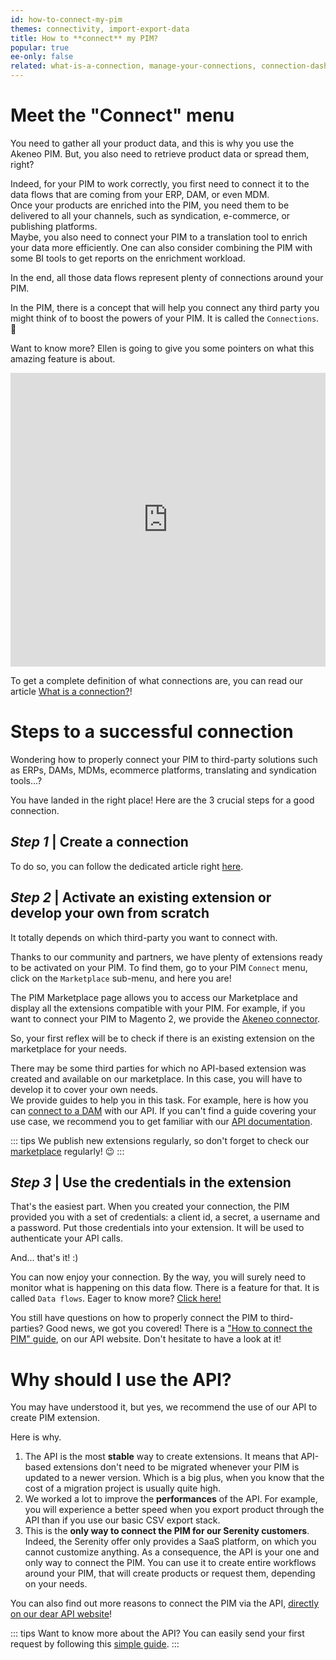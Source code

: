 ```yaml
---
id: how-to-connect-my-pim
themes: connectivity, import-export-data
title: How to **connect** my PIM?
popular: true
ee-only: false
related: what-is-a-connection, manage-your-connections, connection-dashboard, what-is-an-event-subscription
---
```


# Meet the "Connect" menu

You need to gather all your product data, and this is why you use the Akeneo PIM. But, you also need to retrieve product data or spread them, right?

Indeed, for your PIM to work correctly, you first need to connect it to the data flows that are coming from your ERP, DAM, or even MDM.  
Once your products are enriched into the PIM, you need them to be delivered to all your channels, such as syndication, e-commerce, or publishing platforms.  
Maybe, you also need to connect your PIM to a translation tool to enrich your data more efficiently. One can also consider combining the PIM with some BI tools to get reports on the enrichment workload.

In the end, all those data flows represent plenty of connections around your PIM.

In the PIM, there is a concept that will help you connect any third party you might think of to boost the powers of your PIM. It is called the `Connections`. :tada:

Want to know more? Ellen is going to give you some pointers on what this amazing feature is about.

<iframe width="100%" height="470" style="margin-right: 0; margin-left: 0;" src="https://www.youtube.com/embed/ado5f4HkTTc" frameborder="0" allow="accelerometer; autoplay; encrypted-media; gyroscope; picture-in-picture" allowfullscreen></iframe>

To get a complete definition of what connections are, you can read our article [What is a connection?](what-is-a-connection.html)!

# Steps to a successful connection

Wondering how to properly connect your PIM to third-party solutions such as ERPs, DAMs, MDMs, ecommerce platforms, translating and syndication tools...?  

You have landed in the right place! Here are the 3 crucial steps for a good connection.

## _Step 1_ | Create a connection
To do so, you can follow the dedicated article right [here](manage-your-connections.html).

## _Step 2_ | Activate an existing extension or develop your own from scratch
It totally depends on which third-party you want to connect with.

Thanks to our community and partners, we have plenty of extensions ready to be activated on your PIM. To find them, go to your PIM `Connect` menu, click on the `Marketplace` sub-menu, and here you are! 

The PIM Marketplace page allows you to access our Marketplace and display all the extensions compatible with your PIM.
For example, if you want to connect your PIM to Magento 2, we provide the [Akeneo connector](https://help.akeneo.com/magento2-connector/index.html).

So, your first reflex will be to check if there is an existing extension on the marketplace for your needs.

There may be some third parties for which no API-based extension was created and available on our marketplace. In this case, you will have to develop it to cover your own needs.  
We provide guides to help you in this task. For example, here is how you can [connect to a DAM](https://api.akeneo.com/guides/dam-connection/introduction.html) with our API. If you can't find a guide covering your use case, we recommend you to get familiar with our [API documentation](https://api.akeneo.com).

::: tips
We publish new extensions regularly, so don't forget to check our [marketplace](https://marketplace.akeneo.com/) regularly! :wink:
:::

## _Step 3_ | Use the credentials in the extension
That's the easiest part. When you created your connection, the PIM provided you with a set of credentials: a client id, a secret, a username and a password. Put those credentials into your extension. It will be used to authenticate your API calls.

And... that's it! :)

You can now enjoy your connection. By the way, you will surely need to monitor what is happening on this data flow. There is a feature for that. It is called `Data flows`. Eager to know more? [Click here!](connection-dashboard.html)

You still have questions on how to properly connect the PIM to third-parties? Good news, we got you covered! There is a ["How to connect the PIM" guide](https://api.akeneo.com/getting-started/connect-the-pim-4x/welcome.html), on our API website. Don't hesitate to have a look at it! 

# Why should I use the API?

You may have understood it, but yes, we recommend the use of our API to create PIM extension.

Here is why.

1. The API is the most **stable** way to create extensions. It means that API-based extensions don't need to be migrated whenever your PIM is updated to a newer version. Which is a big plus, when you know that the cost of a migration project is usually quite high.
2. We worked a lot to improve the **performances** of the API. For example, you will experience a better speed when you export product through the API than if you use our basic CSV export stack.
3. This is the **only way to connect the PIM for our Serenity customers**. Indeed, the Serenity offer only provides a SaaS platform, on which you cannot customize anything. As a consequence, the API is your one and only way to connect the PIM. You can use it to create entire workflows around your PIM, that will create products or request them, depending on your needs.

You can also find out more reasons to connect the PIM via the API, [directly on our dear API website](https://api.akeneo.com/documentation/introduction.html#why-should-you-use-our-api)!

::: tips
Want to know more about the API? You can easily send your first request by following this [simple guide](https://api.akeneo.com/getting-started/your-first-tutorial-4x/welcome.html).
:::
